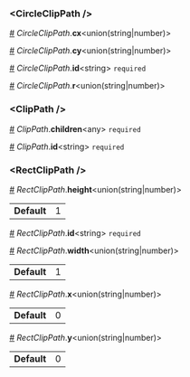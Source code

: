 ### &lt;CircleClipPath /&gt;


<a name="CircleClipPath__cx" href="#CircleClipPath__cx">#</a> *CircleClipPath*.**cx**&lt;union(string|number)&gt;  

<a name="CircleClipPath__cy" href="#CircleClipPath__cy">#</a> *CircleClipPath*.**cy**&lt;union(string|number)&gt;  

<a name="CircleClipPath__id" href="#CircleClipPath__id">#</a> *CircleClipPath*.**id**&lt;string&gt; `required` 

<a name="CircleClipPath__r" href="#CircleClipPath__r">#</a> *CircleClipPath*.**r**&lt;union(string|number)&gt;  

### &lt;ClipPath /&gt;


<a name="ClipPath__children" href="#ClipPath__children">#</a> *ClipPath*.**children**&lt;any&gt; `required` 

<a name="ClipPath__id" href="#ClipPath__id">#</a> *ClipPath*.**id**&lt;string&gt; `required` 

### &lt;RectClipPath /&gt;


<a name="RectClipPath__height" href="#RectClipPath__height">#</a> *RectClipPath*.**height**&lt;union(string|number)&gt;  <table><tr><td><strong>Default</strong></td><td>1</td></td></table>

<a name="RectClipPath__id" href="#RectClipPath__id">#</a> *RectClipPath*.**id**&lt;string&gt; `required` 

<a name="RectClipPath__width" href="#RectClipPath__width">#</a> *RectClipPath*.**width**&lt;union(string|number)&gt;  <table><tr><td><strong>Default</strong></td><td>1</td></td></table>

<a name="RectClipPath__x" href="#RectClipPath__x">#</a> *RectClipPath*.**x**&lt;union(string|number)&gt;  <table><tr><td><strong>Default</strong></td><td>0</td></td></table>

<a name="RectClipPath__y" href="#RectClipPath__y">#</a> *RectClipPath*.**y**&lt;union(string|number)&gt;  <table><tr><td><strong>Default</strong></td><td>0</td></td></table>
